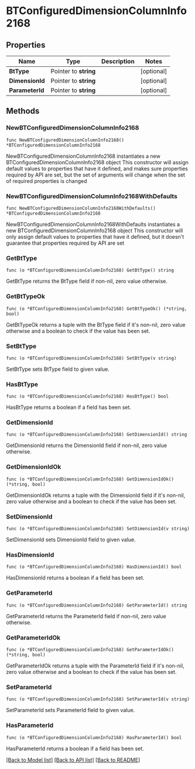 # BTConfiguredDimensionColumnInfo2168

## Properties

Name | Type | Description | Notes
------------ | ------------- | ------------- | -------------
**BtType** | Pointer to **string** |  | [optional] 
**DimensionId** | Pointer to **string** |  | [optional] 
**ParameterId** | Pointer to **string** |  | [optional] 

## Methods

### NewBTConfiguredDimensionColumnInfo2168

`func NewBTConfiguredDimensionColumnInfo2168() *BTConfiguredDimensionColumnInfo2168`

NewBTConfiguredDimensionColumnInfo2168 instantiates a new BTConfiguredDimensionColumnInfo2168 object
This constructor will assign default values to properties that have it defined,
and makes sure properties required by API are set, but the set of arguments
will change when the set of required properties is changed

### NewBTConfiguredDimensionColumnInfo2168WithDefaults

`func NewBTConfiguredDimensionColumnInfo2168WithDefaults() *BTConfiguredDimensionColumnInfo2168`

NewBTConfiguredDimensionColumnInfo2168WithDefaults instantiates a new BTConfiguredDimensionColumnInfo2168 object
This constructor will only assign default values to properties that have it defined,
but it doesn't guarantee that properties required by API are set

### GetBtType

`func (o *BTConfiguredDimensionColumnInfo2168) GetBtType() string`

GetBtType returns the BtType field if non-nil, zero value otherwise.

### GetBtTypeOk

`func (o *BTConfiguredDimensionColumnInfo2168) GetBtTypeOk() (*string, bool)`

GetBtTypeOk returns a tuple with the BtType field if it's non-nil, zero value otherwise
and a boolean to check if the value has been set.

### SetBtType

`func (o *BTConfiguredDimensionColumnInfo2168) SetBtType(v string)`

SetBtType sets BtType field to given value.

### HasBtType

`func (o *BTConfiguredDimensionColumnInfo2168) HasBtType() bool`

HasBtType returns a boolean if a field has been set.

### GetDimensionId

`func (o *BTConfiguredDimensionColumnInfo2168) GetDimensionId() string`

GetDimensionId returns the DimensionId field if non-nil, zero value otherwise.

### GetDimensionIdOk

`func (o *BTConfiguredDimensionColumnInfo2168) GetDimensionIdOk() (*string, bool)`

GetDimensionIdOk returns a tuple with the DimensionId field if it's non-nil, zero value otherwise
and a boolean to check if the value has been set.

### SetDimensionId

`func (o *BTConfiguredDimensionColumnInfo2168) SetDimensionId(v string)`

SetDimensionId sets DimensionId field to given value.

### HasDimensionId

`func (o *BTConfiguredDimensionColumnInfo2168) HasDimensionId() bool`

HasDimensionId returns a boolean if a field has been set.

### GetParameterId

`func (o *BTConfiguredDimensionColumnInfo2168) GetParameterId() string`

GetParameterId returns the ParameterId field if non-nil, zero value otherwise.

### GetParameterIdOk

`func (o *BTConfiguredDimensionColumnInfo2168) GetParameterIdOk() (*string, bool)`

GetParameterIdOk returns a tuple with the ParameterId field if it's non-nil, zero value otherwise
and a boolean to check if the value has been set.

### SetParameterId

`func (o *BTConfiguredDimensionColumnInfo2168) SetParameterId(v string)`

SetParameterId sets ParameterId field to given value.

### HasParameterId

`func (o *BTConfiguredDimensionColumnInfo2168) HasParameterId() bool`

HasParameterId returns a boolean if a field has been set.


[[Back to Model list]](../README.md#documentation-for-models) [[Back to API list]](../README.md#documentation-for-api-endpoints) [[Back to README]](../README.md)


